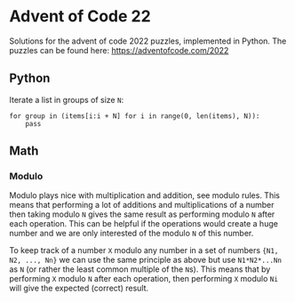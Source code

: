 # Advent of Code 22

Solutions for the advent of code 2022 puzzles, implemented in Python. The
puzzles can be found here: https://adventofcode.com/2022

## Python

Iterate a list in groups of size `N`:

```
for group in (items[i:i + N] for i in range(0, len(items), N)):
    pass
```

## Math


### Modulo

Modulo plays nice with multiplication and addition, see modulo rules. This means that performing a
lot of additions and multiplications of a number then taking modulo `N` gives the same result as
performing modulo `N` after each operation. This can be helpful if the operations would create a
huge number and we are only interested of the modulo `N` of this number.

To keep track of a number `X` modulo any number in a set of numbers `{N1, N2, ..., Nn}` we can use
the same principle as above but use `N1*N2*...Nn` as `N` (or rather the least common multiple of the
`N`s). This means that by performing `X` modulo `N` after each operation, then performing `X`
modulo `Ni` will give the expected (correct) result.
